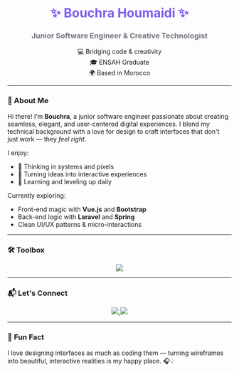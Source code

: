 <h1 align="center" style="color:#7f5af0;">✨ Bouchra Houmaidi ✨</h1>
<h3 align="center" style="color:#72757e;">Junior Software Engineer & Creative Technologist</h3>

<p align="center">
  💻 Bridging code & creativity <br/>
  🎓 ENSAH Graduate <br/>
  🌍 Based in Morocco
</p>

---

### 👋 About Me

Hi there! I’m **Bouchra**, a junior software engineer passionate about creating seamless, elegant, and user-centered digital experiences. I blend my technical background with a love for design to craft interfaces that don't just work — they *feel right*.

I enjoy:
- 🧠 Thinking in systems and pixels
- 🎨 Turning ideas into interactive experiences
- 🚀 Learning and leveling up daily

Currently exploring:
- Front-end magic with **Vue.js** and **Bootstrap**
- Back-end logic with **Laravel** and **Spring**
- Clean UI/UX patterns & micro-interactions

---

### 🛠️ Toolbox

<p align="center">
  <img src="https://skillicons.dev/icons?i=html,css,js,php,laravel,java,spring,vue,bootstrap,figma,git" />
</p>

---

### 📬 Let's Connect

<p align="center">
  <a href="https://www.linkedin.com/in/bouchra-houmaidi" target="_blank">
    <img src="https://img.shields.io/badge/LinkedIn-%230077B5.svg?style=for-the-badge&logo=linkedin&logoColor=white" />
  </a>
  <a href="https://twitter.com/bouchrahoumaidi" target="_blank">
    <img src="https://img.shields.io/badge/Twitter-%231DA1F2.svg?style=for-the-badge&logo=twitter&logoColor=white" />
  </a>
</p>

---

### 🧩 Fun Fact

I love designing interfaces as much as coding them — turning wireframes into beautiful, interactive realities is my happy place. 🎧💡
